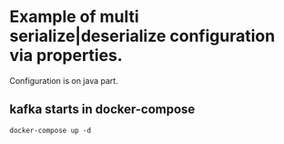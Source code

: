 # Example of multi serialize|deserialize configuration via properties.

Configuration is on java part.

## kafka starts in docker-compose

    docker-compose up -d

